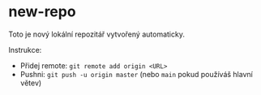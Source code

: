 # new-repo

Toto je nový lokální repozitář vytvořený automaticky.

Instrukce:
- Přidej remote: `git remote add origin <URL>`
- Pushni: `git push -u origin master` (nebo `main` pokud používáš hlavní větev)
